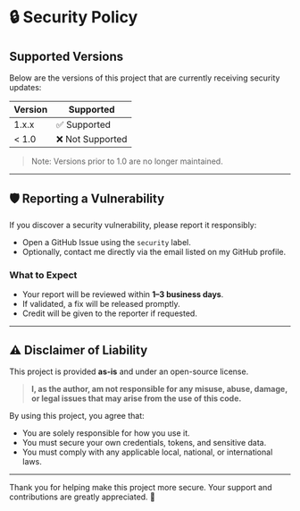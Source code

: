 # 🔒 Security Policy

## Supported Versions

Below are the versions of this project that are currently receiving security updates:

| Version | Supported          |
| ------- | ------------------ |
| 1.x.x   | ✅ Supported        |
| < 1.0   | ❌ Not Supported    |

> Note: Versions prior to 1.0 are no longer maintained.

---

## 🛡️ Reporting a Vulnerability

If you discover a security vulnerability, please report it responsibly:

- Open a GitHub Issue using the `security` label.
- Optionally, contact me directly via the email listed on my GitHub profile.

### What to Expect
- Your report will be reviewed within **1–3 business days**.
- If validated, a fix will be released promptly.
- Credit will be given to the reporter if requested.

---

## ⚠️ Disclaimer of Liability

This project is provided **as-is** and under an open-source license.

> **I, as the author, am not responsible for any misuse, abuse, damage, or legal issues that may arise from the use of this code.**

By using this project, you agree that:
- You are solely responsible for how you use it.
- You must secure your own credentials, tokens, and sensitive data.
- You must comply with any applicable local, national, or international laws.

---

Thank you for helping make this project more secure. Your support and contributions are greatly appreciated. 🚀
